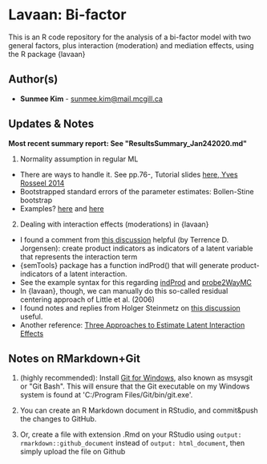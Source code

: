 Lavaan: Bi-factor
====================================================

This is an R code repository for the analysis of a bi-factor model with two general factors, plus interaction (moderation) and mediation effects, using the R package {lavaan}


Author(s)
-------

-   **Sunmee Kim** - <sunmee.kim@mail.mcgill.ca>


Updates & Notes
-------

**Most recent summary report: See "ResultsSummary_Jan242020.md"**

1. Normality assumption in regular ML
  - There are ways to handle it. See pp.76-, Tutorial slides [here, Yves Rosseel 2014](https://personality-project.org/r/tutorials/summerschool.14/rosseel_sem_intro.pdf)
  - Bootstrapped standard errors of the parameter estimates: Bollen-Stine bootstrap
  - Examples? [here](https://psu-psychology.github.io/r-bootcamp-2018/talks/lavaan_tutorial.html) and [here](https://paolotoffanin.wordpress.com/2017/05/06/multiple-mediator-analysis-with-lavaan/comment-page-1/)

2. Dealing with interaction effects (moderations) in {lavaan}
  - I found a comment from [this discussion](https://groups.google.com/forum/#!topic/lavaan/iP4LDqyjlLQ) helpful (by Terrence D. Jorgensen): create product indicators as indicators of a latent variable that represents the interaction term
  - {semTools} package has a function indProd() that will generate product-indicators of a latent interaction.
  - See the example syntax for this regarding [indProd](https://www.rdocumentation.org/packages/semTools/versions/0.5-2/topics/indProd) and [probe2WayMC](https://www.rdocumentation.org/packages/semTools/versions/0.5-2/topics/probe2WayMC)
  - In {lavaan}, though, we can manually do this so-called residual centering approach of Little et al. (2006)
  - I found notes and replies from Holger Steinmetz on [this discussion](https://www.researchgate.net/post/Is_it_possible_to_conduct_moderated_mediation_with_latent_variables_with_available_packages_of_R_softwareAll_variables_are_continuous) useful.
  - Another reference: [Three Approaches to Estimate Latent Interaction Effects](file:///C:/Users/SUNMEE%20KIM/Downloads/Steinmetzetal.2011-Threeapproachestoestimatelatentinteractioneffects.pdf)


Notes on RMarkdown+Git
-------

1. (highly recommended): Install [Git for Windows](https://gitforwindows.org/), also known as msysgit or "Git Bash". This will ensure that the Git executable on my Windows system is found at 'C:/Program Files/Git/bin/git.exe'.

2. You can create an R Markdown document in RStudio, and commit&push the changes to GitHub.

3. Or, create a file with extension .Rmd on your RStudio using ```output: rmarkdown::github_document``` instead of ```output: html_document```, then simply upload the file on Github

